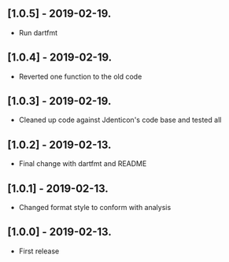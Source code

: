 ## [1.0.5] - 2019-02-19.

* Run dartfmt

## [1.0.4] - 2019-02-19.

* Reverted one function to the old code

## [1.0.3] - 2019-02-19.

* Cleaned up code against Jdenticon's code base and tested all

## [1.0.2] - 2019-02-13.

* Final change with dartfmt and README

## [1.0.1] - 2019-02-13.

* Changed format style to conform with analysis

## [1.0.0] - 2019-02-13.

* First release
